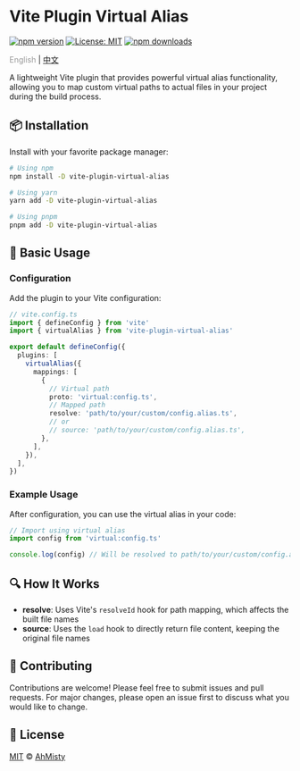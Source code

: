 # Vite Plugin Virtual Alias

[![npm version](https://img.shields.io/npm/v/vite-plugin-virtual-alias.svg?style=flat-square)](https://www.npmjs.com/package/vite-plugin-virtual-alias)
[![License: MIT](https://img.shields.io/badge/License-MIT-cyan.svg?style=flat-square)](https://github.com/AhMisty/vite-plugin-virtual-alias/blob/main/LICENSE)
[![npm downloads](https://img.shields.io/npm/dm/vite-plugin-virtual-alias.svg?style=flat-square)](https://www.npmjs.com/package/vite-plugin-virtual-alias)

<span style="color: #999">English</span> | [中文](./docs/zh-CN/README.md)

A lightweight Vite plugin that provides powerful virtual alias functionality, allowing you to map custom virtual paths to actual files in your project during the build process.

## 📦 Installation

Install with your favorite package manager:

```bash
# Using npm
npm install -D vite-plugin-virtual-alias

# Using yarn
yarn add -D vite-plugin-virtual-alias

# Using pnpm
pnpm add -D vite-plugin-virtual-alias
```

## 🚀 Basic Usage

### Configuration

Add the plugin to your Vite configuration:

```typescript
// vite.config.ts
import { defineConfig } from 'vite'
import { virtualAlias } from 'vite-plugin-virtual-alias'

export default defineConfig({
  plugins: [
    virtualAlias({
      mappings: [
        {
          // Virtual path
          proto: 'virtual:config.ts',
          // Mapped path
          resolve: 'path/to/your/custom/config.alias.ts',
          // or
          // source: 'path/to/your/custom/config.alias.ts',
        },
      ],
    }),
  ],
})
```

### Example Usage

After configuration, you can use the virtual alias in your code:

```typescript
// Import using virtual alias
import config from 'virtual:config.ts'

console.log(config) // Will be resolved to path/to/your/custom/config.alias.ts
```

## 🔍 How It Works

- **resolve**: Uses Vite's `resolveId` hook for path mapping, which affects the built file names
- **source**: Uses the `load` hook to directly return file content, keeping the original file names

## 🤝 Contributing

Contributions are welcome! Please feel free to submit issues and pull requests. For major changes, please open an issue first to discuss what you would like to change.

## 📄 License

[MIT](https://github.com/AhMisty/vite-plugin-virtual-alias/blob/main/LICENSE) © [AhMisty](https://github.com/AhMisty)
